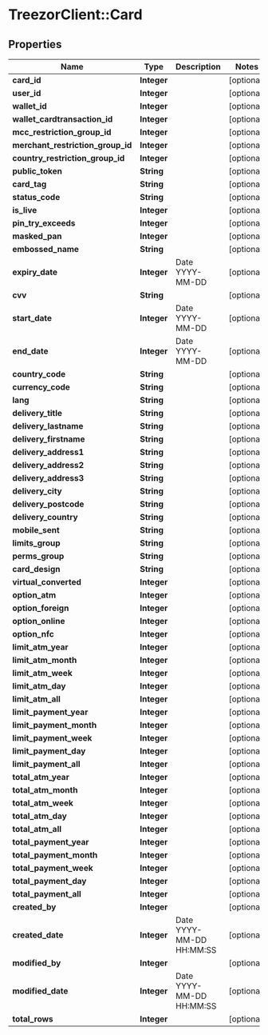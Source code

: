 # TreezorClient::Card

## Properties
Name | Type | Description | Notes
------------ | ------------- | ------------- | -------------
**card_id** | **Integer** |  | [optional] 
**user_id** | **Integer** |  | [optional] 
**wallet_id** | **Integer** |  | [optional] 
**wallet_cardtransaction_id** | **Integer** |  | [optional] 
**mcc_restriction_group_id** | **Integer** |  | [optional] 
**merchant_restriction_group_id** | **Integer** |  | [optional] 
**country_restriction_group_id** | **Integer** |  | [optional] 
**public_token** | **String** |  | [optional] 
**card_tag** | **String** |  | [optional] 
**status_code** | **String** |  | [optional] 
**is_live** | **Integer** |  | [optional] 
**pin_try_exceeds** | **Integer** |  | [optional] 
**masked_pan** | **Integer** |  | [optional] 
**embossed_name** | **String** |  | [optional] 
**expiry_date** | **Integer** | Date YYYY-MM-DD | [optional] 
**cvv** | **String** |  | [optional] 
**start_date** | **Integer** | Date YYYY-MM-DD | [optional] 
**end_date** | **Integer** | Date YYYY-MM-DD | [optional] 
**country_code** | **String** |  | [optional] 
**currency_code** | **String** |  | [optional] 
**lang** | **String** |  | [optional] 
**delivery_title** | **String** |  | [optional] 
**delivery_lastname** | **String** |  | [optional] 
**delivery_firstname** | **String** |  | [optional] 
**delivery_address1** | **String** |  | [optional] 
**delivery_address2** | **String** |  | [optional] 
**delivery_address3** | **String** |  | [optional] 
**delivery_city** | **String** |  | [optional] 
**delivery_postcode** | **String** |  | [optional] 
**delivery_country** | **String** |  | [optional] 
**mobile_sent** | **String** |  | [optional] 
**limits_group** | **String** |  | [optional] 
**perms_group** | **String** |  | [optional] 
**card_design** | **String** |  | [optional] 
**virtual_converted** | **Integer** |  | [optional] 
**option_atm** | **Integer** |  | [optional] 
**option_foreign** | **Integer** |  | [optional] 
**option_online** | **Integer** |  | [optional] 
**option_nfc** | **Integer** |  | [optional] 
**limit_atm_year** | **Integer** |  | [optional] 
**limit_atm_month** | **Integer** |  | [optional] 
**limit_atm_week** | **Integer** |  | [optional] 
**limit_atm_day** | **Integer** |  | [optional] 
**limit_atm_all** | **Integer** |  | [optional] 
**limit_payment_year** | **Integer** |  | [optional] 
**limit_payment_month** | **Integer** |  | [optional] 
**limit_payment_week** | **Integer** |  | [optional] 
**limit_payment_day** | **Integer** |  | [optional] 
**limit_payment_all** | **Integer** |  | [optional] 
**total_atm_year** | **Integer** |  | [optional] 
**total_atm_month** | **Integer** |  | [optional] 
**total_atm_week** | **Integer** |  | [optional] 
**total_atm_day** | **Integer** |  | [optional] 
**total_atm_all** | **Integer** |  | [optional] 
**total_payment_year** | **Integer** |  | [optional] 
**total_payment_month** | **Integer** |  | [optional] 
**total_payment_week** | **Integer** |  | [optional] 
**total_payment_day** | **Integer** |  | [optional] 
**total_payment_all** | **Integer** |  | [optional] 
**created_by** | **Integer** |  | [optional] 
**created_date** | **Integer** | Date YYYY-MM-DD HH:MM:SS | [optional] 
**modified_by** | **Integer** |  | [optional] 
**modified_date** | **Integer** | Date YYYY-MM-DD HH:MM:SS | [optional] 
**total_rows** | **Integer** |  | [optional] 


